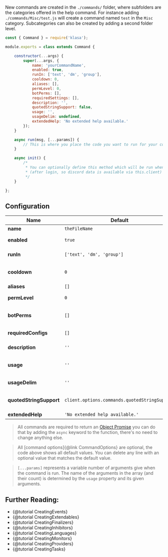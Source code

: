 New commands are created in the `./commands/` folder, where subfolders are the categories offered in the help command. For instance adding `./commands/Misc/test.js` will create a command named `test` in the `Misc` category. Subcategories can also be created by adding a second folder level.

```javascript
const { Command } = require('klasa');

module.exports = class extends Command {

	constructor(...args) {
		super(...args, {
			name: 'yourCommandName',
			enabled: true,
			runIn: ['text', 'dm', 'group'],
			cooldown: 0,
			aliases: [],
			permLevel: 0,
			botPerms: [],
			requiredSettings: [],
			description: '',
			quotedStringSupport: false,
			usage: '',
			usageDelim: undefined,
			extendedHelp: 'No extended help available.'
		});
	}

	async run(msg, [...params]) {
		// This is where you place the code you want to run for your command
	}

	async init() {
		/*
		 * You can optionally define this method which will be run when the bot starts
		 * (after login, so discord data is available via this.client)
		 */
	}

};
```

## Configuration

| Name                    | Default                                       | Type    | Description                                                                 |
| ----------------------- | --------------------------------------------- | ------- | --------------------------------------------------------------------------- |
| **name**                | `theFileName`                                 | string  | The name of the command                                                     |
| **enabled**             | `true`                                        | boolean | Whether the command is enabled or not                                       |
| **runIn**               | `['text', 'dm', 'group']`                     | Array   | What channel types the command should run in                                |
| **cooldown**            | `0`                                           | number  | The amount of time before the user can run the command again in seconds     |
| **aliases**             | `[]`                                          | Array   | Any comand aliases                                                          |
| **permLevel**           | `0`                                           | number  | The required permission level to use the command                            |
| **botPerms**            | `[]`                                          | Array   | The required Discord permissions for the bot to use this command            |
| **requiredConfigs**     | `[]`                                          | Array   | The required guild configs to use this command                              |
| **description**         | `''`                                          | string  | The help description for the command                                        |
| **usage**               | `''`                                          | string  | The usage string for the command See. {@tutorial UnderstandingUsageStrings} |
| **usageDelim**          | `''`                                          | string  | The string to deliminate the command input for usage                        |
| **quotedStringSupport** | `client.options.commands.quotedStringSupport` | boolean | Wheter args for this command should not deliminated inside quotes           |
| **extendedHelp**        | `'No extended help available.'`               | string  | Extended help strings                                                       |

> All commands are required to return an [Object Promise](https://developer.mozilla.org/en/docs/Web/JavaScript/Reference/Global_Objects/Promise) you can do that by adding the `async` keyword to the function, there's no need to change anything else.

> All [command options]{@link CommandOptions} are optional, the code above shows all default values. You can delete any line with an optional value that matches the default value.

>`[...params]` represents a variable number of arguments give when the command is run. The name of the arguments in the array (and their count) is determined by the `usage` property and its given arguments.

## Further Reading:

- {@tutorial CreatingEvents}
- {@tutorial CreatingExtendables}
- {@tutorial CreatingFinalizers}
- {@tutorial CreatingInhibitors}
- {@tutorial CreatingLanguages}
- {@tutorial CreatingMonitors}
- {@tutorial CreatingProviders}
- {@tutorial CreatingTasks}

